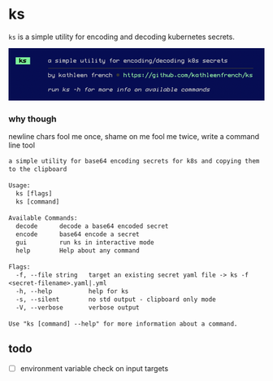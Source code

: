 # ks

`ks` is a simple utility for encoding and decoding kubernetes secrets.

![](assets/ks.png)

### why though

newline chars fool me once, shame on me
fool me twice, write a command line tool

```
a simple utility for base64 encoding secrets for k8s and copying them to the clipboard

Usage:
  ks [flags]
  ks [command]

Available Commands:
  decode      decode a base64 encoded secret
  encode      base64 encode a secret
  gui         run ks in interactive mode
  help        Help about any command

Flags:
  -f, --file string   target an existing secret yaml file -> ks -f <secret-filename>.yaml|.yml
  -h, --help          help for ks
  -s, --silent        no std output - clipboard only mode
  -V, --verbose       verbose output

Use "ks [command] --help" for more information about a command.
```

## todo
- [ ] environment variable check on input targets